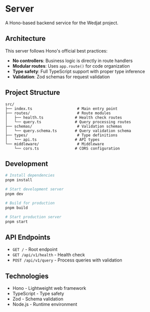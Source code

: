 # Server

A Hono-based backend service for the Wedjat project.

## Architecture

This server follows Hono's official best practices:

- **No controllers**: Business logic is directly in route handlers
- **Modular routes**: Uses `app.route()` for code organization
- **Type safety**: Full TypeScript support with proper type inference
- **Validation**: Zod schemas for request validation

## Project Structure

```
src/
├── index.ts                    # Main entry point
├── routes/                     # Route modules
│   ├── health.ts              # Health check routes
│   └── query.ts               # Query processing routes
├── schemas/                    # Validation schemas
│   └── query.schema.ts        # Query validation schema
├── types/                      # Type definitions
│   └── api.ts                 # API types
└── middleware/                 # Middleware
    └── cors.ts                # CORS configuration
```

## Development

```bash
# Install dependencies
pnpm install

# Start development server
pnpm dev

# Build for production
pnpm build

# Start production server
pnpm start
```

## API Endpoints

- `GET /` - Root endpoint
- `GET /api/v1/health` - Health check
- `POST /api/v1/query` - Process queries with validation

## Technologies

- Hono - Lightweight web framework
- TypeScript - Type safety
- Zod - Schema validation
- Node.js - Runtime environment
